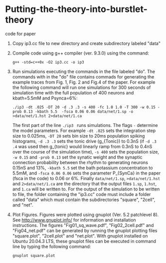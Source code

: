 # Putting-the-theory-into-burstlet-theory
code for paper


1. Copy ip3.cc file to new directory and create subdirectory labeled "data"
2. Compile code using g++ compiler (ver. 9.3.0) using the command: 
    ```
   g++ -std=c++0x -O2 ip3.cc -o ip3
   ```

3. Run simulations executing the commands in the file labeled "do". The commands with in the "do" file contains commads for generating the example traces from Fig. 1, Fig. 2 and Fig.4 of the paper. For example the following command will run one simulations for 300 seconds of simulation time with the full population of 400 neurons and kbath=5.5mM and Psynca=6%:
   ```
   ./ip3 -dt .025 -DT 20 -d .3 .3 -s 400 -fc 1.0 1.0 -T 300 -w 0.15 -prob 0.13 -kbath 5.5  -fsca 0.06 0.06 data/net/1.sp -o  >data/net/1.hst 2>data/net/1.ca
   ```
   The first part of the line ``./ip3 `` runs simulations.
   The flags ``-`` determine the model parameters. For example ``-dt .025`` sets the integration step size to 0.025ms,  ``-DT 20`` sets bin size to 20ms population spiking histograms, ``-d .3 .3`` sets the tonic drive (g_{Tonic}) to 0.3nS (if ``-d .3 .4`` was used then g_{tonic} would linearly ramp from 0.3nS to 0.4nS over the course of the simulation time), ``-s 400`` sets the population size, ``-w 0.15`` and ``-prob 0.13`` set the synatic weight and the synaptic connection probability between the rhythm to generating neurons 0.15nS and 13%, ``-kbath 5.5`` set the bath potassium concentration to 5.5mM, and ``-fsca 0.06 0.06`` sets the parameter P_{SynCa} in the paper (fsca in the code) to 0.06 or 6%. 
   Finally ``data/net/1.sp``, ``>data/net/1.hst`` and ``2>data/net/1.ca`` are the directory that the output files ``1.sp``, ``1.hst``, and ``1.ca`` will be written to. For the output of the simulation to be written to file, the folder containing the "ip3.cc" code must include a folder called "data" which must contain the subdirectories "square", "2cell", and "net".


4. Plot Figures. Figures were plotted using gnuplot (Ver. 5.2 patchlevel 8). See http://www.gnuplot.info/ for information and installation instructions. The figures "Fig01_sq_wave.pdf", "Fig02_2cell.pdf" and "Fig04_net.pdf" can be generated by running the gnuplot plotting files "square.plot", "2cell.plot" and "net.plot". With gnuplot installed on Ubuntu 20.04.3 LTS, these gnuplot files can be executed in command line by typing the following command:

    ```
    gnuplot square.plot
    ```
